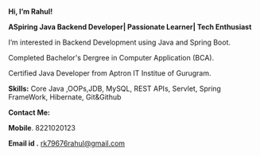  **Hi, I’m  Rahul!**
 
 **ASpiring Java Backend Developer| Passionate Learner| Tech Enthusiast**
 
 I’m interested in Backend Development using Java and Spring Boot.
 
 Completed Bachelor's Dergree in Computer Application (BCA). 
 
 Certified Java Developer from Aptron IT Institue  of Gurugram.
 
 **Skills:**
 Core Java ,OOPs,JDB, MySQL, REST APIs, Servlet, Spring FrameWork, Hibernate, Git&Github
 
 **Contact Me:**
 
 **Mobile**. 8221020123
 
 **Email id .**  rk79676rahul@gmail.com

